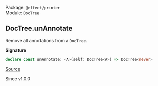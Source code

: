 Package: `@effect/printer`<br />
Module: `DocTree`<br />

## DocTree.unAnnotate

Remove all annotations from a `DocTree`.

**Signature**

```ts
declare const unAnnotate: <A>(self: DocTree<A>) => DocTree<never>
```

[Source](https://github.com/Effect-TS/effect/tree/main/packages/printer/src/DocTree.ts#L273)

Since v1.0.0